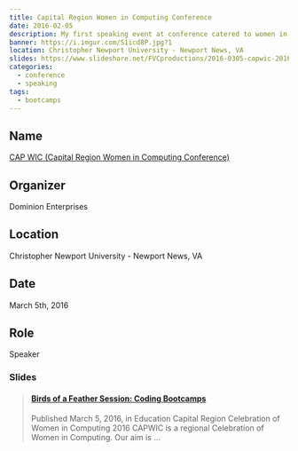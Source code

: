 ```yaml
---
title: Capital Region Women in Computing Conference
date: 2016-02-05
description: My first speaking event at conference catered to women in technology.
banner: https://i.imgur.com/S1icd8P.jpg?1
location: Christopher Newport University - Newport News, VA
slides: https://www.slideshare.net/FVCproductions/2016-0305-capwic-2016
categories:
  - conference
  - speaking
tags:
  - bootcamps
---
```


## Name

[CAP WIC (Capital Region Women in Computing Conference)](https://capwic.org 'CAP WIC (Capital Region Women in Computing Conference)')

## Organizer

Dominion Enterprises

## Location

Christopher Newport University - Newport News, VA

## Date

March 5th, 2016

## Role

Speaker

### Slides

<blockquote class="embedly-card"><h4><a href="https://www.slideshare.net/FVCproductions/2016-0305-capwic-2016">Birds of a Feather Session: Coding Bootcamps</a></h4><p>Published March 5, 2016, in Education Capital Region Celebration of Women in Computing 2016 CAPWIC is a regional Celebration of Women in Computing. Our aim is ...</p></blockquote>
<script async src="//cdn.embedly.com/widgets/platform.js" charset="UTF-8"></script>
